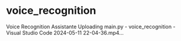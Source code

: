 # voice_recognition
Voice Recognition Assistante
Uploading main.py - voice_recognition - Visual Studio Code 2024-05-11 22-04-36.mp4…
